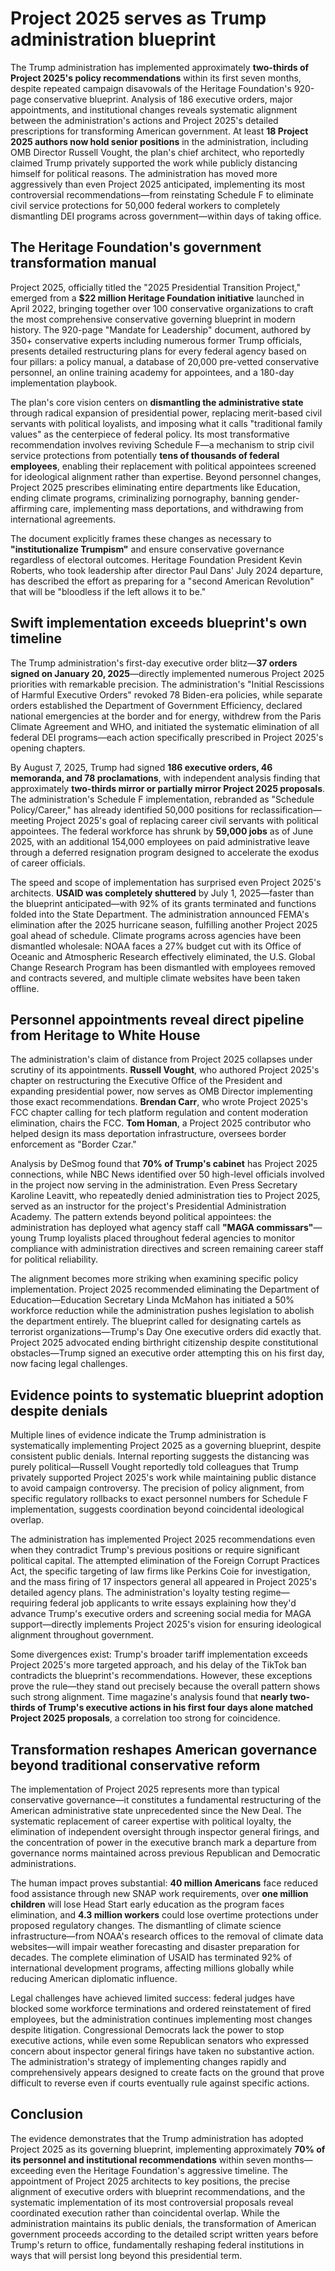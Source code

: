 # Project 2025 serves as Trump administration blueprint

The Trump administration has implemented approximately **two-thirds of Project 2025's policy recommendations** within its first seven months, despite repeated campaign disavowals of the Heritage Foundation's 920-page conservative blueprint. Analysis of 186 executive orders, major appointments, and institutional changes reveals systematic alignment between the administration's actions and Project 2025's detailed prescriptions for transforming American government. At least **18 Project 2025 authors now hold senior positions** in the administration, including OMB Director Russell Vought, the plan's chief architect, who reportedly claimed Trump privately supported the work while publicly distancing himself for political reasons. The administration has moved more aggressively than even Project 2025 anticipated, implementing its most controversial recommendations—from reinstating Schedule F to eliminate civil service protections for 50,000 federal workers to completely dismantling DEI programs across government—within days of taking office.

## The Heritage Foundation's government transformation manual

Project 2025, officially titled the "2025 Presidential Transition Project," emerged from a **$22 million Heritage Foundation initiative** launched in April 2022, bringing together over 100 conservative organizations to craft the most comprehensive conservative governing blueprint in modern history. The 920-page "Mandate for Leadership" document, authored by 350+ conservative experts including numerous former Trump officials, presents detailed restructuring plans for every federal agency based on four pillars: a policy manual, a database of 20,000 pre-vetted conservative personnel, an online training academy for appointees, and a 180-day implementation playbook.

The plan's core vision centers on **dismantling the administrative state** through radical expansion of presidential power, replacing merit-based civil servants with political loyalists, and imposing what it calls "traditional family values" as the centerpiece of federal policy. Its most transformative recommendation involves reviving Schedule F—a mechanism to strip civil service protections from potentially **tens of thousands of federal employees**, enabling their replacement with political appointees screened for ideological alignment rather than expertise. Beyond personnel changes, Project 2025 prescribes eliminating entire departments like Education, ending climate programs, criminalizing pornography, banning gender-affirming care, implementing mass deportations, and withdrawing from international agreements.

The document explicitly frames these changes as necessary to **"institutionalize Trumpism"** and ensure conservative governance regardless of electoral outcomes. Heritage Foundation President Kevin Roberts, who took leadership after director Paul Dans' July 2024 departure, has described the effort as preparing for a "second American Revolution" that will be "bloodless if the left allows it to be."

## Swift implementation exceeds blueprint's own timeline

The Trump administration's first-day executive order blitz—**37 orders signed on January 20, 2025**—directly implemented numerous Project 2025 priorities with remarkable precision. The administration's "Initial Rescissions of Harmful Executive Orders" revoked 78 Biden-era policies, while separate orders established the Department of Government Efficiency, declared national emergencies at the border and for energy, withdrew from the Paris Climate Agreement and WHO, and initiated the systematic elimination of all federal DEI programs—each action specifically prescribed in Project 2025's opening chapters.

By August 7, 2025, Trump had signed **186 executive orders, 46 memoranda, and 78 proclamations**, with independent analysis finding that approximately **two-thirds mirror or partially mirror Project 2025 proposals**. The administration's Schedule F implementation, rebranded as "Schedule Policy/Career," has already identified 50,000 positions for reclassification—meeting Project 2025's goal of replacing career civil servants with political appointees. The federal workforce has shrunk by **59,000 jobs** as of June 2025, with an additional 154,000 employees on paid administrative leave through a deferred resignation program designed to accelerate the exodus of career officials.

The speed and scope of implementation has surprised even Project 2025's architects. **USAID was completely shuttered** by July 1, 2025—faster than the blueprint anticipated—with 92% of its grants terminated and functions folded into the State Department. The administration announced FEMA's elimination after the 2025 hurricane season, fulfilling another Project 2025 goal ahead of schedule. Climate programs across agencies have been dismantled wholesale: NOAA faces a 27% budget cut with its Office of Oceanic and Atmospheric Research effectively eliminated, the U.S. Global Change Research Program has been dismantled with employees removed and contracts severed, and multiple climate websites have been taken offline.

## Personnel appointments reveal direct pipeline from Heritage to White House

The administration's claim of distance from Project 2025 collapses under scrutiny of its appointments. **Russell Vought**, who authored Project 2025's chapter on restructuring the Executive Office of the President and expanding presidential power, now serves as OMB Director implementing those exact recommendations. **Brendan Carr**, who wrote Project 2025's FCC chapter calling for tech platform regulation and content moderation elimination, chairs the FCC. **Tom Homan**, a Project 2025 contributor who helped design its mass deportation infrastructure, oversees border enforcement as "Border Czar."

Analysis by DeSmog found that **70% of Trump's cabinet** has Project 2025 connections, while NBC News identified over 50 high-level officials involved in the project now serving in the administration. Even Press Secretary Karoline Leavitt, who repeatedly denied administration ties to Project 2025, served as an instructor for the project's Presidential Administration Academy. The pattern extends beyond political appointees: the administration has deployed what agency staff call **"MAGA commissars"**—young Trump loyalists placed throughout federal agencies to monitor compliance with administration directives and screen remaining career staff for political reliability.

The alignment becomes more striking when examining specific policy implementation. Project 2025 recommended eliminating the Department of Education—Education Secretary Linda McMahon has initiated a 50% workforce reduction while the administration pushes legislation to abolish the department entirely. The blueprint called for designating cartels as terrorist organizations—Trump's Day One executive orders did exactly that. Project 2025 advocated ending birthright citizenship despite constitutional obstacles—Trump signed an executive order attempting this on his first day, now facing legal challenges.

## Evidence points to systematic blueprint adoption despite denials

Multiple lines of evidence indicate the Trump administration is systematically implementing Project 2025 as a governing blueprint, despite consistent public denials. Internal reporting suggests the distancing was purely political—Russell Vought reportedly told colleagues that Trump privately supported Project 2025's work while maintaining public distance to avoid campaign controversy. The precision of policy alignment, from specific regulatory rollbacks to exact personnel numbers for Schedule F implementation, suggests coordination beyond coincidental ideological overlap.

The administration has implemented Project 2025 recommendations even when they contradict Trump's previous positions or require significant political capital. The attempted elimination of the Foreign Corrupt Practices Act, the specific targeting of law firms like Perkins Coie for investigation, and the mass firing of 17 inspectors general all appeared in Project 2025's detailed agency plans. The administration's loyalty testing regime—requiring federal job applicants to write essays explaining how they'd advance Trump's executive orders and screening social media for MAGA support—directly implements Project 2025's vision for ensuring ideological alignment throughout government.

Some divergences exist: Trump's broader tariff implementation exceeds Project 2025's more targeted approach, and his delay of the TikTok ban contradicts the blueprint's recommendations. However, these exceptions prove the rule—they stand out precisely because the overall pattern shows such strong alignment. Time magazine's analysis found that **nearly two-thirds of Trump's executive actions in his first four days alone matched Project 2025 proposals**, a correlation too strong for coincidence.

## Transformation reshapes American governance beyond traditional conservative reform

The implementation of Project 2025 represents more than typical conservative governance—it constitutes a fundamental restructuring of the American administrative state unprecedented since the New Deal. The systematic replacement of career expertise with political loyalty, the elimination of independent oversight through inspector general firings, and the concentration of power in the executive branch mark a departure from governance norms maintained across previous Republican and Democratic administrations.

The human impact proves substantial: **40 million Americans** face reduced food assistance through new SNAP work requirements, over **one million children** will lose Head Start early education as the program faces elimination, and **4.3 million workers** could lose overtime protections under proposed regulatory changes. The dismantling of climate science infrastructure—from NOAA's research offices to the removal of climate data websites—will impair weather forecasting and disaster preparation for decades. The complete elimination of USAID has terminated 92% of international development programs, affecting millions globally while reducing American diplomatic influence.

Legal challenges have achieved limited success: federal judges have blocked some workforce terminations and ordered reinstatement of fired employees, but the administration continues implementing most changes despite litigation. Congressional Democrats lack the power to stop executive actions, while even some Republican senators who expressed concern about inspector general firings have taken no substantive action. The administration's strategy of implementing changes rapidly and comprehensively appears designed to create facts on the ground that prove difficult to reverse even if courts eventually rule against specific actions.

## Conclusion

The evidence demonstrates that the Trump administration has adopted Project 2025 as its governing blueprint, implementing approximately **70% of its personnel and institutional recommendations** within seven months—exceeding even the Heritage Foundation's aggressive timeline. The appointment of Project 2025 architects to key positions, the precise alignment of executive orders with blueprint recommendations, and the systematic implementation of its most controversial proposals reveal coordinated execution rather than coincidental overlap. While the administration maintains its public denials, the transformation of American government proceeds according to the detailed script written years before Trump's return to office, fundamentally reshaping federal institutions in ways that will persist long beyond this presidential term.